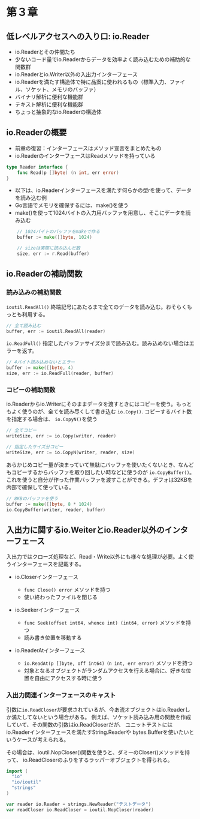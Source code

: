 # 第３章
## 低レベルアクセスへの入り口: io.Reader

- io.Readerとその仲間たち
- 少ないコード量でio.Readerからデータを効率よく読み込むための補助的な関数群
- io.Readerとio.Writer以外の入出力インターフェース
- io.Readerを満たす構造体で特に品案に使われるもの（標準入力、ファイル、ソケット、メモリのバッファ）
- バイナリ解析に便利な機能群
- テキスト解析に便利な機能群
- ちょっと抽象的なio.Readerの構造体

## io.Readerの概要
- 前章の復習：インターフェースはメソッド宣言をまとめたもの
- io.ReaderのインターフェースはReadメソッドを持っている

```go
type Reader interface {
	func Read(p []byte) (n int, err error)
}
```

- 以下は、io.Readerインターフェースを満たす何らかの型rを使って、データを読み込む例
- Go言語でメモリを確保するには、make()を使う
- make()を使って1024バイトの入力用バッファを用意し、そこにデータを読み込む

```go
	// 1024バイトのバッファをmakeで作る
	buffer := make([]byte, 1024)

	// sizeは実際に読み込んだ数
	size, err := r.Read(buffer)
```

## io.Readerの補助関数
### 読み込みの補助関数

`ioutil.ReadAll()` 終端記号にあたるまで全てのデータを読み込む。おそらくもっとも利用する。
```go
// 全て読み込む
buffer, err := ioutil.ReadAll(reader)
```

`io.ReadFull()` 指定したバッファサイズ分まで読み込む。読み込めない場合はエラーを返す。
```go
// 4バイト読み込めないとエラー
buffer := make([]byte, 4)
size, err := io.ReadFull(reader, buffer)
```

### コピーの補助関数
io.Readerからio.Writerにそのままデータを渡すときにはコピーを使う。もっともよく使うのが、全てを読み尽くして書き込む `io.Copy()`. コピーするバイト数を指定する場合は、 `io.CopyN()`を使う

```go
// 全てコピー
writeSize, err := io.Copy(writer, reader)

// 指定したサイズ分コピー
writeSize, err := io.CopyN(writer, reader, size)
```

あらかじめコピー量が決まっていて無駄にバッファを使いたくないとき、なんどもコピーするからバッファを取り回したい時などに使うのが `io.CopyBuffer()`。これを使うと自分が作った作業バッファを渡すことができる。デフォは32KBを内部で確保して使っている。
```go
// 8KBのバッファを使う
buffer := make([]byte, 8 * 1024)
io.CopyBuffer(writer, reader, buffer)
```

## 入出力に関するio.Weiterとio.Reader以外のインターフェース
入出力ではクローズ処理など、Read・Write以外にも様々な処理が必要。よく使うインターフェースを記載する。

- io.Closerインターフェース
  - `func Close() error` メソッドを持つ
  - 使い終わったファイルを閉じる

- io.Seekerインターフェース
  - `func Seek(offset int64, whence int) (int64, error)` メソッドを持つ
  - 読み書き位置を移動する

- io.ReaderAtインターフェース
  - `io.ReadAt(p []byte, off int64)（n int, err error)` メソッドを持つ
  - 対象となるオブジェクトがランダムアクセスを行える場合に、好きな位置を自由にアクセスする時に使う

### 入出力関連インターフェースのキャスト

引数に`io.ReadCloser`が要求されているが、今あ流オブジェクトはio.Readerしか満たしてないという場合がある。
例えば、ソケット読み込み用の関数を作成していて、その関数の引数はio.ReadCloserだが、
ユニットテストにはio.Readerインターフェースを満たすString.Readerや
bytes.Bufferを使いたいというケースが考えられる。

その場合は、ioutil.NopCloser()関数を使うと、ダミーのCloser()メソッドを持って、
io.ReadCloserのふりをするラッパーオブジェクトを得られる。
```go
import (
  "io"
  "io/ioutil"
  "strings"
)

var reader io.Reader = strings.NewReader("テストデータ")
var readCloser io.ReadCloser = ioutil.NopCloser(reader)
```